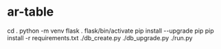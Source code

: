 # ar-table
cd .
python -m venv flask
. flask/bin/activate
pip install --upgrade pip
pip install -r requirements.txt
./db_create.py
./db_upgrade.py
./run.py
